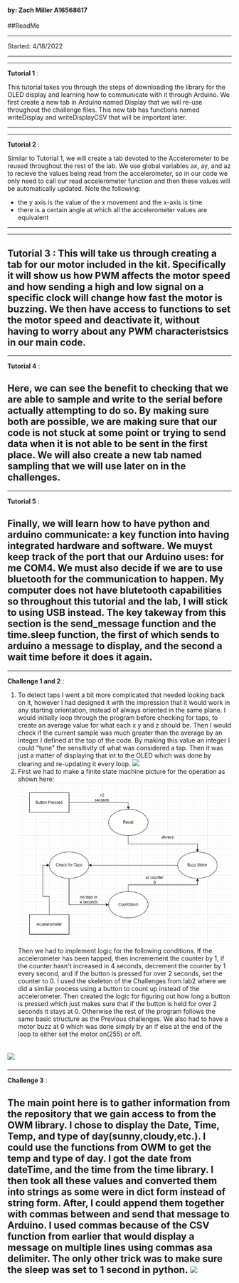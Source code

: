 #### by: Zach Miller A16568617

##ReadMe

---
Started: 4/18/2022

---
---
**Tutorial 1** :

This tutorial takes you through the steps of downloading the library for the
OLED display and learning how to communicate with it through Arduino. We first
create a new tab in Arduino named Display that we will re-use throughout the 
challenge files. This new tab has functions named writeDisplay and 
writeDisplayCSV that will be important later.

---
---
**Tutorial 2** :

Similar to Tutorial 1, we will create a tab devoted to the Accelerometer to
be reused throughout the rest of the lab. We use global variables ax, ay, and
az to recieve the values being read from the accelerometer, so in our code
we only need to call our read accelerometer function and then these values
will be automatically updated.
Note the following:
* the y axis is the value of the x movement and the x-axis is time
* there is a certain angle at which all the accelerometer values are equivalent
---
---
**Tutorial 3** :
This will take us through creating a tab for our motor included in the kit.
Specifically it will show us how PWM affects the motor speed and how sending
a high and low signal on a specific clock will change how fast the motor is 
buzzing. We then have access to functions to set the motor speed and
deactivate it, without having to worry about any PWM characteristsics in our
main code.
---
---
**Tutorial 4** :

Here, we can see the benefit to checking that we are able to sample and write
to the serial before actually attempting to do so. By making sure both are
possible, we are making sure that our code is not stuck at some point
or trying to send data when it is not able to be sent in the first place. We
will also create a new tab named sampling that we will use later on in the 
challenges.
---
---
**Tutorial 5** :

Finally, we will learn how to have python and arduino communicate: a key
function into having integrated hardware and software. We muyst keep track of 
the port that our Arduino uses: for me COM4. We must also decide if we are to 
use bluetooth for the communication to happen. My computer does not have
blutetooth capabilities so throughout this tutorial and the lab, I will stick
to using USB instead. The key takeway from this section is the send_message
function and the time.sleep function, the first of which sends to arduino a 
message to display, and the second a wait time before it does it again.
---
---
**Challenge 1 and 2** :

1. To detect taps I went a bit more complicated that needed looking back on it,
however I had designed it with the impression that it would work in any 
starting orientation, instead of always oriented in the same plane. I would
initially loop through the program before checking for taps, to create an 
average value for what each x y and z should be. Then I would check if the
current sample was much greater than the average by an integer I defined at the
top of the code. By making this value an integer I could "tune" the sensitivity
of what was considered a tap. Then it was just a matter of displaying that int
to the OLED which was done by clearing and re-updating it every loop.
![](images/chall1.gif)
2. First we had to make a finite state machine picture for the operation as shown 
here:
![](images/FiniteStateMachine.JPG)
Then we had to implement logic for the following conditions. If the accelerometer 
has been tapped, then incremement the counter by 1, if the counter hasn't increased
in 4 seconds, decrement the counter by 1 every second, and if the button is pressed
for over 2 seconds, set the counter to 0. I used the skeleton of the Challenges
from lab2 where we did a similar process using a button to count up instead of the
accelerometer. Then created the logic for figuring out how long a button is pressed
which just makes sure that if the button is held for over 2 seconds it stays at 0.
Otherwise the rest of the program follows the same basic structure as the Previous
challenges. We also had to have a motor buzz at 0 which was done simply by an if
else at the end of the loop to either set the motor on(255) or off.

![](images/chall2.gif)
---
---
**Challenge 3** :

The main point here is to gather information from the repository that we gain 
access to from the OWM library. I chose to display the Date, Time, Temp, and
type of day(sunny,cloudy,etc.). I could use the functions from OWM to get
the temp and type of day. I got the date from dateTime, and the time from the
time library. I then took all these values and converted them into strings as 
some were in dict form instead of string form. After, I could append them
together with commas between and send that message to Arduino. I used commas
because of the CSV function from earlier that would display a message on multiple
lines using commas asa delimiter. The only other trick was to make sure the sleep
was set to 1 second in python.
![](images/chall3.gif)
---